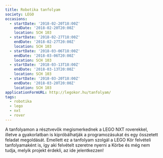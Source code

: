 ```yaml
---
title: Robotika tanfolyam
society: LEGO
occasions:
  - startDate: '2018-02-20T18:00Z'
    endDate: '2018-02-20T20:00Z'
    location: SCH 103
  - startDate: '2018-02-27T18:00Z'
    endDate: '2018-02-27T20:00Z'
    location: SCH 103
  - startDate: '2018-03-06T18:00Z'
    endDate: '2018-03-06T20:00Z'
    location: SCH 103
  - startDate: '2018-03-13T18:00Z'
    endDate: '2018-03-13T20:00Z'
    location: SCH 103
  - startDate: '2018-03-20T18:00Z'
    endDate: '2018-03-20T20:00Z'
    location: SCH 103
applicationFormURL: http://legokor.hu/tanfolyam/
tags:
  - robotika
  - lego
  - nxt
  - rover
---
```


A tanfolyamon a résztvevők megismerkednek a LEGO NXT roverekkel, illetve a gyakorlatban is kipróbálhatják a programozásukat és egy összetett feladat megoldását. Emellett ez a tanfolyam szolgál a LEGO Kör felvételi tanfolyamaként is, így aki felvételt szeretne nyerni a Körbe és még nem tudja, melyik projekt érdekli, az ide jelentkezzen!
